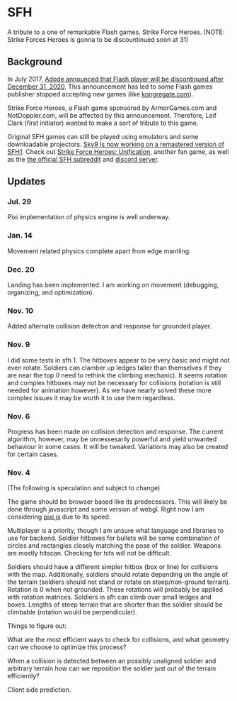# SFH

A tribute to a one of remarkable Flash games, Strike Force Heroes.
(NOTE: Strike Forces Heroes is gonna to be discountinued soon at 31)

## Background
In July 2017, [Adode announced that Flash player will be discontinued after December 31, 2020](https://www.adobe.com/sea/products/flashplayer/end-of-life.html). This announcement has led to some Flash games publisher stopped accepting new games (like [kongregate.com](https://www.theverge.com/2020/7/2/21311318/kongregate-stops-accepting-new-game-submissions-flash-discontinued-layoffs)).

Strike Force Heroes, a Flash game sponsored by ArmorGames.com and NotDoppler.com, will be affected by this announcement. Therefore, Leif Clark (first initiator) wanted to make a sort of tribute to this game.

Original SFH games can still be played using emulators and some downloadable projectors. [Sky9 Is now working on a remastered version of SFH1](https://www.youtube.com/watch?v=D8DCW2asa1U). Check out [Strike Force Heroes: Unification](https://discord.gg/NGaw7g2Vr8), another fan game, as well as the [the official SFH subreddit](https://www.reddit.com/r/StrikeForceHeroes/) and [discord server](https://discord.gg/p5zGTE4BWY).

## Updates
### Jul. 29
Pixi implementation of physics engine is well underway.

### Jan. 14
Movement related physics complete apart from edge mantling.

### Dec. 20
Landing has been implemented. I am working on movement (debugging, organizing, and optimization).

### Nov. 10
Added alternate collision detection and response for grounded player.

### Nov. 9
I did some tests in sfh 1. The hitboxes appear to be very basic and might not even rotate. Soldiers can clamber up ledges taller than themselves if they are near the top (I need to rethink the climbing mechanic). It seems rotation and complex hitboxes may not be necessary for collisions (rotation is still needed for animation however). As we have nearly solved these more complex issues it may be worth it to use them regardless.

### Nov. 6
Progress has been made on collision detection and response. The current algorithm, however, may be unnessesarily powerful and yield unwanted behaviour in some cases. It will be tweaked. Variations may also be created for certain cases.

### Nov. 4
(The following is speculation and subject to change)

The game should be browser based like its predecessors. This will likely be done through javascript and some version of webgl. Right now I am considering [pixi.js](https://github.com/pixijs/pixi.js) due to its speed.

Multiplayer is a priority, though I am unsure what language and libraries to use for backend.
Soldier hitboxes for bullets will be some combination of circles and rectangles closely matching the pose of the soldier. Weapons are mostly hitscan. Checking for hits will not be difficult.

Soldiers should have a different simpler hitbox (box or line) for collisions with the map. Additionally, soldiers should rotate depending on the angle of the terrain (soldiers should not stand or rotate on steep/non-ground terrain). Rotation is 0 when not grounded. These rotations will probably be applied with rotation matrices. Soldiers in sfh can climb over small ledges and boxes. Lengths of steep terrain that are shorter than the soldier should be climbable (rotation would be perpendicular).

Things to figure out:

What are the most efficient ways to check for collisions, and what geometry can we choose to optimize this process?

When a collision is detected between an possibly unaligned soldier and arbitrary terrain how can we reposition the soldier just out of the terrain efficiently?

Client side prediction.
